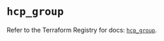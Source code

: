 # `hcp_group`

Refer to the Terraform Registry for docs: [`hcp_group`](https://registry.terraform.io/providers/hashicorp/hcp/0.92.0/docs/resources/group).
